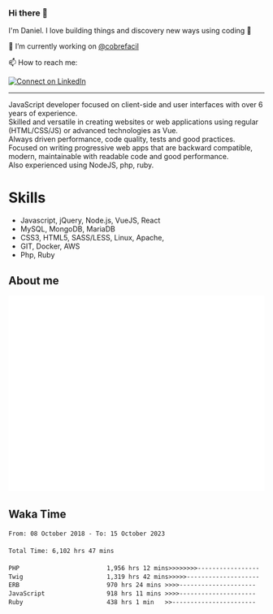 ### Hi there 👋

I'm Daniel. I love building things and discovery new ways using coding :raised_hands: 

🔭 I’m currently working on [@cobrefacil](https://www.cobrefacil.com.br/)

📫 How to reach me:

[![Connect on LinkedIn](https://img.shields.io/badge/--linkedin?label=LinkedIn&logo=LinkedIn&style=social)](https://www.linkedin.com/in/daniel-cerverizzo/)

---

JavaScript developer focused on client-side and user interfaces with over 6 years of experience.  
Skilled and versatile in creating websites or web applications using regular (HTML/CSS/JS) or advanced technologies as Vue.  
Always driven performance, code quality, tests and good practices.  
 Focused on writing progressive web apps that are backward compatible, modern, maintainable with readable code and good performance.  
Also experienced using NodeJS, php, ruby. 


# Skills

 - Javascript, jQuery, Node.js, VueJS, React
 - MySQL, MongoDB, MariaDB    
 - CSS3, HTML5, SASS/LESS,  Linux, Apache,
 - GIT, Docker, AWS
 - Php, Ruby

## About me

![Metrics](/github-metrics.svg)

## Waka Time

<!--START_SECTION:waka-->

```txt
From: 08 October 2018 - To: 15 October 2023

Total Time: 6,102 hrs 47 mins

PHP                        1,956 hrs 12 mins>>>>>>>>-----------------   32.05 %
Twig                       1,319 hrs 42 mins>>>>>--------------------   21.62 %
ERB                        970 hrs 24 mins >>>>---------------------   15.90 %
JavaScript                 918 hrs 11 mins >>>>---------------------   15.05 %
Ruby                       438 hrs 1 min   >>-----------------------   07.18 %
```

<!--END_SECTION:waka-->

